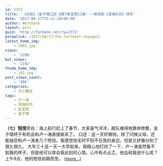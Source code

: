 ```yaml
---
id: 2372
title: '《长航》（金子晴口述 @第7章至第12章）——电视剧《深海利剑》续写'
date: '2017-08-17T15:11:28+00:00'
author: Westbank
layout: post
guid: 'http://farbank.net/?p=2372'
permalink: /2017/08/17/the-farthest-voyage2/
latest_home_img:
    - s002.jpg
views:
    - '2208'
bot_views:
    - '2192'
thumb_home_img:
    - j02.jpg
post_views_count:
    - '906'
categories:
    - 文心雕龙
tags:
    - 卢一涛
    - 深海利剑
    - 赵宝刚
    - 金子晴
---
```


**（七）短信**旁白：海上航行赶上了春节，大家喜气洋洋，舰队难得地靠岸修整，金子晴终于有机会和卢一涛直接联系了。 口述：这一天好期待。除了问候父母，还能抽空和卢一涛发几个短信。我感觉他无时不刻不在我的身边，但是又好像分别了很久很久。 大年三十这一天一大早起来，我精心地打扮了一下，卢一涛虽然看不到我的样子，但是他可以体会我此刻的心情。心中有点忐忑，他会和我说什么呢？上午9点，他的短信如期而至。 [<span aria-label="Continue reading 《长航》（金子晴口述 @第7章至第12章）——电视剧《深海利剑》续写">(more…)</span>](http://farbank.net/2017/08/17/the-farthest-voyage2/#more-2372)